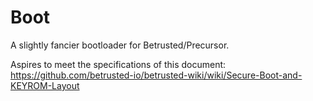 # Boot

A slightly fancier bootloader for Betrusted/Precursor.

Aspires to meet the specifications of this document: https://github.com/betrusted-io/betrusted-wiki/wiki/Secure-Boot-and-KEYROM-Layout
